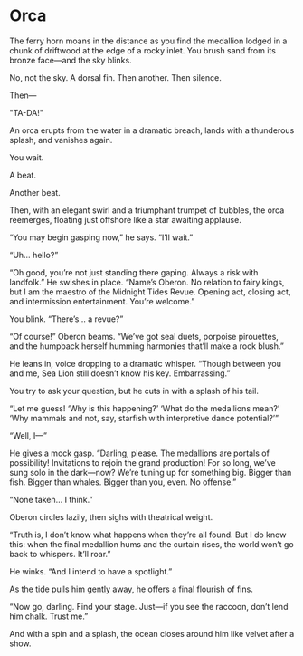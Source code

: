 # Orca

The ferry horn moans in the distance as you find the medallion lodged in a chunk of driftwood at the edge of a rocky inlet. You brush sand from its bronze face—and the sky blinks.

No, not the sky. A dorsal fin. Then another. Then silence.

Then—

"TA-DA!"

An orca erupts from the water in a dramatic breach, lands with a thunderous splash, and vanishes again.

You wait.

A beat.

Another beat.

Then, with an elegant swirl and a triumphant trumpet of bubbles, the orca reemerges, floating just offshore like a star awaiting applause.

“You may begin gasping now,” he says. “I’ll wait.”

“Uh… hello?”

“Oh good, you’re not just standing there gaping. Always a risk with landfolk.” He swishes in place. “Name’s Oberon. No relation to fairy kings, but I am the maestro of the Midnight Tides Revue. Opening act, closing act, and intermission entertainment. You’re welcome.”

You blink. “There’s… a revue?”

“Of course!” Oberon beams. “We’ve got seal duets, porpoise pirouettes, and the humpback herself humming harmonies that’ll make a rock blush.”

He leans in, voice dropping to a dramatic whisper. “Though between you and me, Sea Lion still doesn’t know his key. Embarrassing.”

You try to ask your question, but he cuts in with a splash of his tail.

“Let me guess! ‘Why is this happening?’ ‘What do the medallions mean?’ ‘Why mammals and not, say, starfish with interpretive dance potential?’”

“Well, I—”

He gives a mock gasp. “Darling, please. The medallions are portals of possibility! Invitations to rejoin the grand production! For so long, we’ve sung solo in the dark—now? We’re tuning up for something big. Bigger than fish. Bigger than whales. Bigger than you, even. No offense.”

“None taken... I think.”

Oberon circles lazily, then sighs with theatrical weight.

“Truth is, I don’t know what happens when they’re all found. But I do know this: when the final medallion hums and the curtain rises, the world won’t go back to whispers. It’ll roar.”

He winks. “And I intend to have a spotlight.”

As the tide pulls him gently away, he offers a final flourish of fins.

“Now go, darling. Find your stage. Just—if you see the raccoon, don’t lend him chalk. Trust me.”

And with a spin and a splash, the ocean closes around him like velvet after a show.